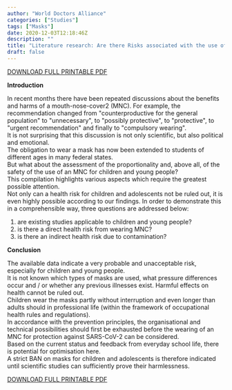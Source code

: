 ```yaml
---
author: "World Doctors Alliance"
categories: ["Studies"]
tags: ["Masks"]
date: 2020-12-03T12:18:46Z
description: ""
title: "Literature research: Are there Risks associated with the use of a mouth-nose-cover (MNC 1) in children and adolescents?"
draft: false
---
```


[DOWNLOAD FULL PRINTABLE PDF](../ims/20201201_Version2_Care4Truth_RiskbyMNC.pdf)  

**Introduction**  

In recent months there have been repeated discussions about the benefits and harms of a mouth-nose-cover2 (MNC). For example, the recommendation changed from "counterproductive for the general population" to "unnecessary", to "possibly protective", to "protective", to "urgent recommendation" and finally to "compulsory wearing".  
It is not surprising that this discussion is not only scientific, but also political and emotional.  
The obligation to wear a mask has now been extended to students of different ages in many federal states.    
But what about the assessment of the proportionality and, above all, of the safety of the use of an MNC for children and young people?  
This compilation highlights various aspects which require the greatest possible attention.   
Not only can a health risk for children and adolescents not be ruled out, it is even highly possible according to our findings.
In order to demonstrate this in a comprehensible way, three questions are addressed below:

1. are existing studies applicable to children and young people?
2. is there a direct health risk from wearing MNC?
3. is there an indirect health risk due to contamination?

**Conclusion**  

The available data indicate a very probable and unacceptable risk, especially for children and young people.  
It is not known which types of masks are used, what pressure differences occur and / or whether any previous illnesses exist. Harmful effects on health cannot be ruled out.  
Children wear the masks partly without interruption and even longer than adults should in professional life (within the framework of occupational health rules and regulations).  
In accordance with the prevention principles, the organisational and technical possibilities should first be exhausted before the wearing of an MNC for protection against SARS-CoV-2 can be considered.   
Based on the current status and feedback from everyday school life, there is potential for optimisation here.  
A strict BAN on masks for children and adolescents is therefore indicated until scientific studies can sufficiently prove their harmlessness.   

[DOWNLOAD FULL PRINTABLE PDF](../ims/20201201_Version2_Care4Truth_RiskbyMNC.pdf)  



